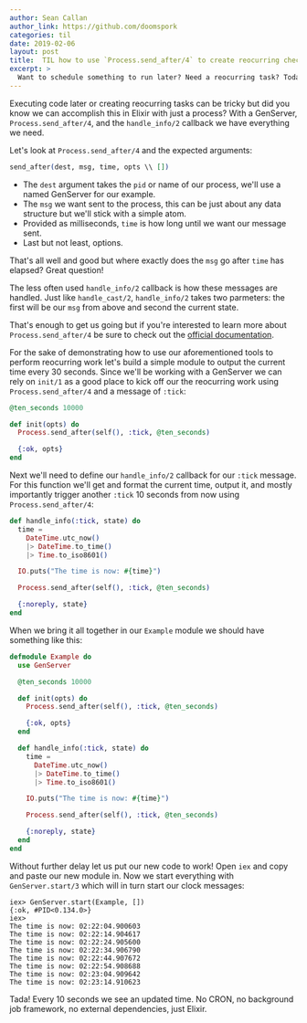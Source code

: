 ```yaml
---
author: Sean Callan
author_link: https://github.com/doomspork
categories: til
date: 2019-02-06
layout: post
title:  TIL how to use `Process.send_after/4` to create reocurring checks
excerpt: >
  Want to schedule something to run later? Need a reocurring task? Today we learn how!
---
```


Executing code later or creating reocurring tasks can be tricky but did you know we can accomplish this in Elixir with just a process?
With a GenServer, `Process.send_after/4`, and the `handle_info/2` callback we have everything we need.

Let's look at `Process.send_after/4` and the expected arguments:

```elixir
send_after(dest, msg, time, opts \\ [])
```

- The `dest` argument takes the `pid` or name of our process, we'll use a named GenServer for our example.
- The `msg` we want sent to the process, this can be just about any data structure but we'll stick with a simple atom.
- Provided as milliseconds, `time` is how long until we want our message sent.
- Last but not least, options.

That's all well and good but where exactly does the `msg` go after `time` has elapsed?
Great question!

The less often used `handle_info/2` callback is how these messages are handled.
Just like `handle_cast/2`, `handle_info/2` takes two parmeters: the first will be our `msg` from above and second the current state.

That's enough to get us going but if you're interested to learn more about `Process.send_after/4` be sure to check out the [official documentation](https://hexdocs.pm/elixir/Process.html#send_after/4).

For the sake of demonstrating how to use our aforementioned tools to perform reocurring work let's build a simple module to output the current time every 30 seconds.
Since we'll be working with a GenServer we can rely on `init/1` as a good place to kick off our the reocurring work using `Process.send_after/4` and a message of `:tick`:

```elixir
@ten_seconds 10000

def init(opts) do
  Process.send_after(self(), :tick, @ten_seconds)

  {:ok, opts}
end
```

Next we'll need to define our `handle_info/2` callback for our `:tick` message.
For this function we'll get and format the current time, output it, and mostly importantly trigger another `:tick` 10 seconds from now using `Process.send_after/4`:

```elixir
def handle_info(:tick, state) do
  time =
    DateTime.utc_now()
    |> DateTime.to_time()
    |> Time.to_iso8601()

  IO.puts("The time is now: #{time}")

  Process.send_after(self(), :tick, @ten_seconds)

  {:noreply, state}
end
```

When we bring it all together in our `Example` module we should have something like this:

```elixir
defmodule Example do
  use GenServer

  @ten_seconds 10000

  def init(opts) do
    Process.send_after(self(), :tick, @ten_seconds)

    {:ok, opts}
  end

  def handle_info(:tick, state) do
    time =
      DateTime.utc_now()
      |> DateTime.to_time()
      |> Time.to_iso8601()

    IO.puts("The time is now: #{time}")

    Process.send_after(self(), :tick, @ten_seconds)

    {:noreply, state}
  end
end
```

Without further delay let us put our new code to work!
Open `iex` and copy and paste our new module in.
Now we start everything with `GenServer.start/3` which will in turn start our clock messages:

```shell
iex> GenServer.start(Example, [])
{:ok, #PID<0.134.0>}
iex>
The time is now: 02:22:04.900603
The time is now: 02:22:14.904617
The time is now: 02:22:24.905600
The time is now: 02:22:34.906790
The time is now: 02:22:44.907672
The time is now: 02:22:54.908688
The time is now: 02:23:04.909642
The time is now: 02:23:14.910623
```

Tada!
Every 10 seconds we see an updated time.
No CRON, no background job framework, no external dependencies, just Elixir.
